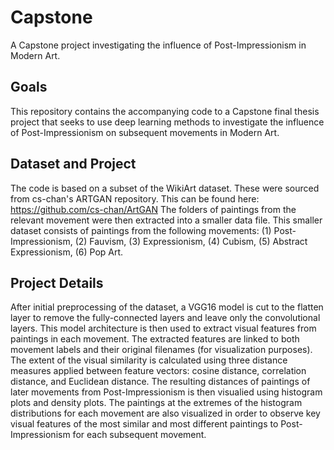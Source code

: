 # Capstone
A Capstone project investigating the influence of Post-Impressionism in Modern Art. 

## Goals
This repository contains the accompanying code to a Capstone final thesis project that seeks to use deep learning methods to investigate the influence of Post-Impressionism on subsequent movements in Modern Art. 

## Dataset and Project 
The code is based on a subset of the WikiArt dataset. These were sourced from cs-chan's ARTGAN repository. This can be found here: https://github.com/cs-chan/ArtGAN
The folders of paintings from the relevant movement were then extracted into a smaller data file. This smaller dataset consists of paintings from the following movements: (1) Post-Impressionism, (2) Fauvism, (3) Expressionism, (4) Cubism, (5) Abstract Expressionism, (6) Pop Art.

## Project Details
After initial preprocessing of the dataset, a VGG16 model is cut to the flatten layer to remove the fully-connected layers and leave only the convolutional layers. This model architecture is then used to extract visual features from paintings in each movement. The extracted features are linked to both movement labels and their original filenames (for visualization purposes). The extent of the visual similarity is calculated using three distance measures applied between feature vectors: cosine distance, correlation distance, and Euclidean distance. The resulting distances of paintings of later movements from Post-Impressionism is then visualied using histogram plots and density plots. The paintings at the extremes of the histogram distributions for each movement are also visualized in order to observe key visual features of the most similar and most different paintings to Post-Impressionism for each subsequent movement.

